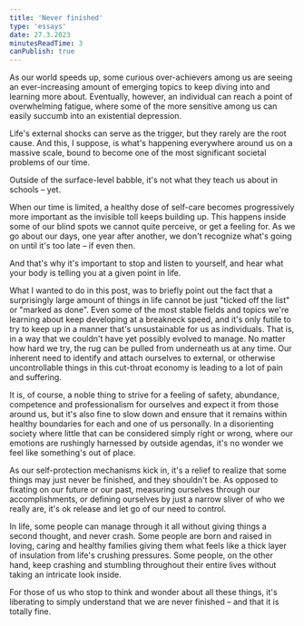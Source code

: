 ```yaml
---
title: 'Never finished'
type: 'essays'
date: 27.3.2023
minutesReadTime: 3
canPublish: true
---
```


As our world speeds up, some curious over-achievers among us are seeing an ever-increasing amount of emerging topics to keep diving into and learning more about. Eventually, however, an individual can reach a point of overwhelming fatigue, where some of the more sensitive among us can easily succumb into an existential depression. 

Life's external shocks can serve as the trigger, but they rarely are the root cause. And this, I suppose, is what's happening everywhere around us on a massive scale, bound to become one of the most significant societal problems of our time. 

Outside of the surface-level babble, it's not what they teach us about in schools – yet.

When our time is limited, a healthy dose of self-care becomes progressively more important as the invisible toll keeps building up. This happens inside some of our blind spots we cannot quite perceive, or get a feeling for. As we go about our days, one year after another, we don't recognize what's going on until it's too late – if even then. 

And that's why it's important to stop and listen to yourself, and hear what your body is telling you at a given point in life. 

What I wanted to do in this post, was to briefly point out the fact that a surprisingly large amount of things in life cannot be just "ticked off the list" or "marked as done". Even some of the most stable fields and topics we're learning about keep developing at a breakneck speed, and it's only futile to try to keep up in a manner that's unsustainable for us as individuals. That is, in a way that we couldn't have yet possibly evolved to manage. No matter how hard we try, the rug can be pulled from underneath us at any time. Our inherent need to identify and attach ourselves to external, or otherwise uncontrollable things in this cut-throat economy is leading to a lot of pain and suffering.

It is, of course, a noble thing to strive for a feeling of safety, abundance, competence and professionalism for ourselves and expect it from those around us, but it's also fine to slow down and ensure that it remains within healthy boundaries for each and one of us personally. In a disorienting society where little that can be considered simply right or wrong, where our emotions are rushingly harnessed by outside agendas, it's no wonder we feel like something's out of place. 

As our self-protection mechanisms kick in, it's a relief to realize that some things may just never be finished, and they shouldn't be. As opposed to fixating on our future or our past, measuring ourselves through our accomplishments, or defining ourselves by just a narrow sliver of who we really are, it's ok release and let go of our need to control.

In life, some people can manage through it all without giving things a second thought, and never crash. Some people are born and raised in loving, caring and healthy families giving them what feels like a thick layer of insulation from life's crushing pressures. Some people, on the other hand, keep crashing and stumbling throughout their entire lives without taking an intricate look inside.

For those of us who stop to think and wonder about all these things, it's liberating to simply understand that we are never finished – and that it is totally fine.
